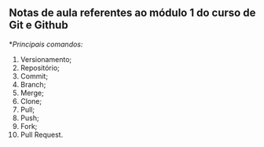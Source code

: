 ## Notas de aula referentes ao módulo 1 do curso de Git e Github

**Principais comandos:*

1. Versionamento;
2. Repositório;
3. Commit;
4. Branch; 
5. Merge;
6. Clone;
7. Pull;
8. Push;
9. Fork;
10. Pull Request.